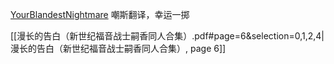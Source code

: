 [YourBlandestNightmare](https://fanfiction.net/u/13453602/)
嘲斯翻译，幸运一掷

[[漫长的告白（新世纪福音战士嗣香同人合集）.pdf#page=6&selection=0,1,2,4|漫长的告白（新世纪福音战士嗣香同人合集）, page 6]]